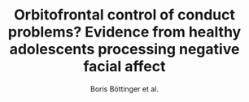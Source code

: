 ---
cat: gaia
subcat: platform
bestof: false
author: Boris Böttinger et al.
title: Orbitofrontal control of conduct problems? Evidence from healthy adolescents processing negative facial affect
journal: European Child \& Adolescent Psychiatry
year: 2022
type: article
url: https -//doi.org/10.1007/s00787-021-01770-1
doi: 10.1007/s00787-021-01770-1
---